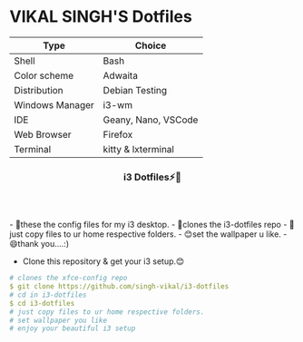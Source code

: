 # VIKAL SINGH'S Dotfiles

| Type                | Choice         |
| ------------------- | -------------- |
| Shell               | Bash           |
| Color scheme        | Adwaita |
| Distribution        | Debian Testing      |
| Windows Manager    |    i3-wm      |
| IDE                 | Geany, Nano, VSCode |
| Web Browser         | Firefox        |
| Terminal            | kitty & lxterminal      |
<div align="center">
<h3> i3 Dotfiles⚡💞️ <h3>


<br>

</div>
- 👀these the config files for my i3 desktop.
- 🔭clones the i3-dotfiles repo
- 💞️just copy files to ur home respective folders.
- 😊set the wallpaper u like.
- 😄thank you....:)


- Clone this repository & get your i3 setup.😊

```yaml
# clones the xfce-config repo
$ git clone https://github.com/singh-vikal/i3-dotfiles
# cd in i3-dotfiles
$ cd i3-dotfiles
# just copy files to ur home respective folders.
# set wallpaper you like
# enjoy your beautiful i3 setup
```
